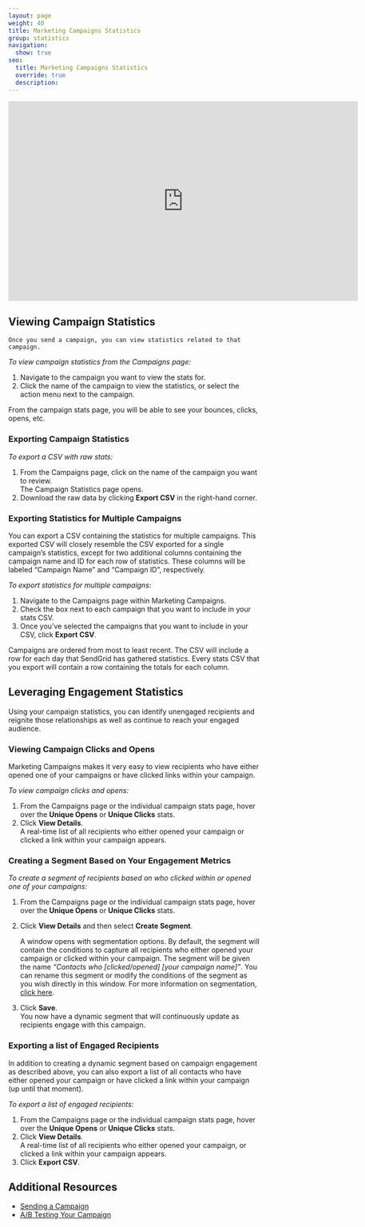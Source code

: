 ```yaml
---
layout: page
weight: 40
title: Marketing Campaigns Statistics
group: statistics
navigation:
  show: true
seo:
  title: Marketing Campaigns Statistics
  override: true
  description:
---
```


<iframe src="https://player.vimeo.com/video/221496791" width="700" height="400" frameborder="0" webkitallowfullscreen mozallowfullscreen allowfullscreen></iframe>

## 	Viewing Campaign Statistics
 	Once you send a campaign, you can view statistics related to that campaign.

*To view campaign statistics from the Campaigns page:*

1. Navigate to the campaign you want to view the stats for.
1. Click the name of the campaign to view the statistics, or select the action menu next to the campaign.

From the campaign stats page, you will be able to see your bounces, clicks, opens, etc.

 ### 	Exporting Campaign Statistics

*To export a CSV with raw stats:*

 1. From the Campaigns page, click on the name of the campaign you want to review.
    <br>The Campaign Statistics page opens.
 1. Download the raw data by clicking **Export CSV** in the right-hand corner.

 ### 	Exporting Statistics for Multiple Campaigns

You can export a CSV containing the statistics for multiple campaigns. This exported CSV will closely resemble the CSV exported for a single campaign’s statistics, except for two additional columns containing the campaign name and ID for each row of statistics. These columns will be labeled “Campaign Name” and “Campaign ID”, respectively.

*To export statistics for multiple campaigns:*

1. Navigate to the Campaigns page within Marketing Campaigns.
1. Check the box next to each campaign that you want to include in your stats CSV.
1. Once you’ve selected the campaigns that you want to include in your CSV, click **Export CSV**.

<call-out>

Campaigns are ordered from most to least recent.
The CSV will include a row for each day that SendGrid has gathered statistics.
Every stats CSV that you export will contain a row containing the totals for each column.

</call-out>

## 	Leveraging Engagement Statistics

Using your campaign statistics, you can identify unengaged recipients and reignite those relationships as well as continue to reach your engaged audience.

 ### 	Viewing Campaign Clicks and Opens

Marketing Campaigns makes it very easy to view recipients who have either opened one of your campaigns or have clicked links within your campaign.

*To view campaign clicks and opens:*

1. From the Campaigns page or the individual campaign stats page, hover over the **Unique Opens** or **Unique Clicks** stats.
1. Click **View Details**.
   <br>A real-time list of all recipients who either opened your campaign or clicked a link within your campaign appears.

 ### 	Creating a Segment Based on Your Engagement Metrics

*To create a segment of recipients based on who clicked within or opened one of your campaigns:*

1. From the Campaigns page or the individual campaign stats page, hover over the **Unique Opens** or **Unique Clicks** stats.
1. Click **View Details** and then select **Create Segment**.

   A window opens with segmentation options. By default, the segment will contain the conditions to capture all recipients who either opened your campaign or clicked within your campaign. The segment will be given the name _“Contacts who [clicked/opened] [your campaign name]”_. You can rename this segment or modify the conditions of the segment as you wish directly in this window. For more information on segmentation, [click here]({{root_url}}/ui/managing-contacts/segmenting-your-contacts/#creating-a-segment).

1. Click **Save**.
<br>You now have a dynamic segment that will continuously update as recipients engage with this campaign.

 ### 	Exporting a list of Engaged Recipients

In addition to creating a dynamic segment based on campaign engagement as described above, you can also export a list of all contacts who have either opened your campaign or have clicked a link within your campaign (up until that moment).

*To export a list of engaged recipients:*

1. From the Campaigns page or the individual campaign stats page, hover over the **Unique Opens** or **Unique Clicks** stats.
1. Click **View Details**.
<br>A real-time list of all recipients who either opened your campaign, or clicked a link within your campaign appears.
1. Click **Export CSV**.

## 	Additional Resources

- [Sending a Campaign]({{root_url}}/ui/sending-email/how-to-send-email-with-marketing-campaigns/)
- [A/B Testing Your Campaign]({{root_url}}ui/sending-email/a-b-testing/)
